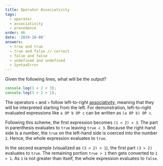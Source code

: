 ```yaml
---
title: Operator Associativity
tags:
  - operator
  - associativity
  - precedence
order: 46
date: '2019-10-09'
answers: 
  - true and true
  - true and false // correct
  - false and false
  - undefined and undefined
  - SyntaxError
---
```


Given the following lines, what will be the output?

```javascript
console.log(1 < 2 < 3);
console.log(3 > 2 > 1);
```

<!-- explanation -->

The operators `<` and `>` follow left-to-right <a href="https://developer.mozilla.org/en-US/docs/Web/JavaScript/Reference/Operators/Operator_Precedence#Associativity">associativity</a>, meaning that they will be interpreted starting from the left. For demonstration, left-to-right evaluated expressions like `a OP b OP c` can be written as `(a OP b) OP c`.

Following this scheme, the first expression becomes `(1 < 2) < 3`. The part in parenthesis evaluates to `true` leaving `true < 3`. Because the right-hand side is a number, the `true` on the left-hand side is coerced into the number `1`. Hence, the whole expression evaluates to `true`.

In the second example (visualized as `(3 > 2) > 1`), the first part `(3 > 2)` evaluates to `true`. The remaining portion `true > 1` then gets converted to `1 > 1`. As `1` is not greater than itself, the whole expression evaluates to `false`.
